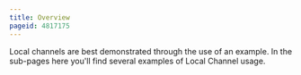 ```yaml
---
title: Overview
pageid: 4817175
---
```


Local channels are best demonstrated through the use of an example. In the sub-pages here you'll find several examples of Local Channel usage.
